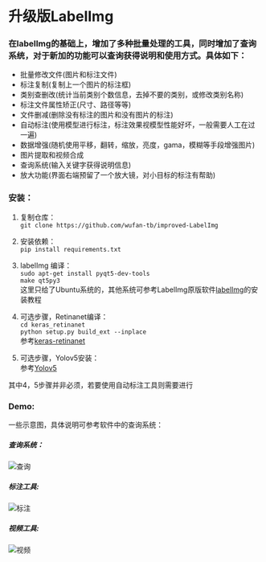 # 升级版LabelImg

### 在labelImg的基础上，增加了多种批量处理的工具，同时增加了查询系统，对于新加的功能可以查询获得说明和使用方式。具体如下：
- 批量修改文件(图片和标注文件)
- 标注复制(复制上一个图片的标注框)
- 类别查删改(统计当前类别个数信息，去掉不要的类别，或修改类别名称)
- 标注文件属性矫正(尺寸、路径等等)
- 文件删减(删除没有标注的图片和没有图片的标注)
- 自动标注(使用模型进行标注，标注效果视模型性能好坏，一般需要人工在过一遍)
- 数据增强(随机使用平移，翻转，缩放，亮度，gama，模糊等手段增强图片)
- 图片提取和视频合成
- 查询系统(输入关键字获得说明信息)
- 放大功能(界面右端预留了一个放大镜，对小目标的标注有帮助)

### 安装：

1. 复制仓库：<Br> `git clone https://github.com/wufan-tb/improved-LabelImg`

2. 安装依赖：<Br> `pip install requirements.txt`

3. labelImg 编译：<Br> `sudo apt-get install pyqt5-dev-tools` <Br>
`make qt5py3` <Br>
这里只给了Ubuntu系统的，其他系统可参考LabelImg原版软件[labelImg](https://github.com/tzutalin/labelImg)的安装教程

4. 可选步骤，Retinanet编译：<Br>
`cd keras_retinanet` <Br>
`python setup.py build_ext --inplace` <Br>
参考[keras-retinanet](https://github.com/fizyr/keras-retinanet)

5. 可选步骤，Yolov5安装：<Br>
参考[Yolov5](https://github.com/ultralytics/yolov5)

其中4，5步骤并非必须，若要使用自动标注工具则需要进行

### Demo:

一些示意图，具体说明可参考软件中的查询系统：

##### 查询系统：
![查询](https://github.com/wufan-tb/improved-LabelImg/blob/master/demo/0.jpg)
##### 标注工具:
![标注](https://github.com/wufan-tb/improved-LabelImg/blob/master/demo/1.jpg)
##### 视频工具:
![视频](https://github.com/wufan-tb/improved-LabelImg/blob/master/demo/2.jpg)

